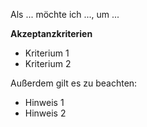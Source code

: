 Als ... möchte ich ..., um ...

**Akzeptanzkriterien**
- Kriterium 1
- Kriterium 2

Außerdem gilt es zu beachten:
- Hinweis 1
- Hinweis 2
